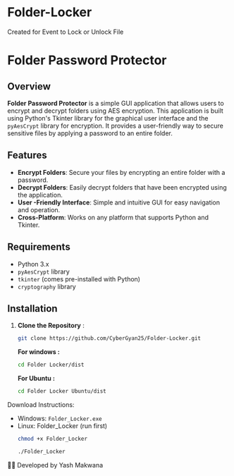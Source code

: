 # Folder-Locker
Created for Event to Lock or Unlock File

# Folder Password Protector

## Overview

**Folder Password Protector** is a simple GUI application that allows users to encrypt and decrypt folders using AES encryption. This application is built using Python's Tkinter library for the graphical user interface and the `pyAesCrypt` library for encryption. It provides a user-friendly way to secure sensitive files by applying a password to an entire folder.

## Features

- **Encrypt Folders**: Secure your files by encrypting an entire folder with a password.
- **Decrypt Folders**: Easily decrypt folders that have been encrypted using the application.
- **User -Friendly Interface**: Simple and intuitive GUI for easy navigation and operation.
- **Cross-Platform**: Works on any platform that supports Python and Tkinter.

## Requirements

- Python 3.x
- `pyAesCrypt` library
- `tkinter` (comes pre-installed with Python)
- `cryptography` library

## Installation

1. **Clone the Repository** :
   ```bash
   git clone https://github.com/CyberGyan25/Folder-Locker.git
   ```
   **For windows :**
   ```bash
   cd Folder Locker/dist
   ```
   **For Ubuntu :**
   ```bash
   cd Folder Locker Ubuntu/dist
   ```
   
Download Instructions:
- Windows: `Folder_Locker.exe`
- Linux: Folder_Locker (run first)
  ```bash
  chmod +x Folder_Locker
    ```
  ```bash
  ./Folder_Locker
   ```

👨‍💻 Developed by Yash Makwana


